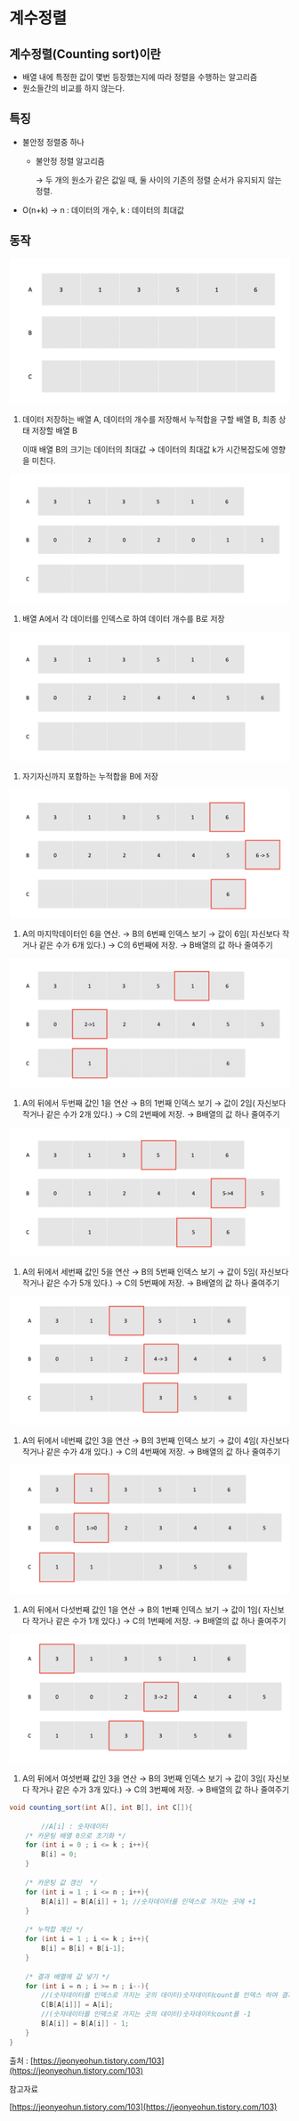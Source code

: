 # 계수정렬

## 계수정렬(Counting sort)이란

- 배열 내에 특정한 값이 몇번 등장했는지에 따라 정렬을 수행하는 알고리즘
- 원소들간의 비교를 하지 않는다.

## 특징

- 불안정 정렬중 하나
    - 불안정 정렬 알고리즘
        
        → 두 개의 원소가 같은 값일 때, 둘 사이의 기존의 정렬 순서가 유지되지 않는 정렬.
        
- O(n+k) → n : 데이터의 개수, k : 데이터의 최대값

## 동작

![Untitled](images/계수1.png)

1. 데이터 저장하는 배열 A, 데이터의 개수를 저장해서 누적합을 구할 배열 B, 최종 상태 저장할 배열 B
    
    이때 배열 B의 크기는 데이터의 최대값 → 데이터의 최대값 k가 시간복잡도에 영향을 미친다.
    

![Untitled](images/계수2.png)

1. 배열 A에서 각 데이터를 인덱스로 하여 데이터 개수를 B로 저장

![Untitled](images/계수3.png)

1. 자기자신까지 포함하는 누적합을 B에 저장

![Untitled](images/계수4.png)

1. A의 마지막데이터인 6을 연산. → B의 6번째 인덱스 보기 → 값이 6임( 자신보다 작거나 같은 수가 6개 있다.) → C의 6번째에 저장. → B배열의 값 하나 줄여주기

![Untitled](images/계수5.png)

1. A의 뒤에서 두번째 값인 1을 연산 → B의 1번째 인덱스 보기 → 값이 2임( 자신보다 작거나 같은 수가 2개 있다.) → C의 2번째에 저장. → B배열의 값 하나 줄여주기

![Untitled](images/계수6.png)

1. A의 뒤에서 세번째 값인 5을 연산 → B의 5번째 인덱스 보기 → 값이 5임( 자신보다 작거나 같은 수가 5개 있다.) → C의 5번째에 저장. → B배열의 값 하나 줄여주기

![Untitled](images/계수7.png)

1. A의 뒤에서 네번째 값인 3을 연산 → B의 3번째 인덱스 보기 → 값이 4임( 자신보다 작거나 같은 수가 4개 있다.) → C의 4번째에 저장. → B배열의 값 하나 줄여주기

![Untitled](images/계수8.png)

1. A의 뒤에서 다섯번째 값인 1을 연산 → B의 1번째 인덱스 보기 → 값이 1임( 자신보다 작거나 같은 수가 1개 있다.) → C의 1번째에 저장. → B배열의 값 하나 줄여주기

![Untitled](images/계수9.png)

1. A의 뒤에서 여섯번째 값인 3을 연산 → B의 3번째 인덱스 보기 → 값이 3임( 자신보다 작거나 같은 수가 3개 있다.) → C의 3번째에 저장. → B배열의 값 하나 줄여주기

```java
void counting_sort(int A[], int B[], int C[]){
 
		//A[i] : 숫자데이터
    /* 카운팅 배열 0으로 초기화 */
    for (int i = 0 ; i <= k ; i++){
        B[i] = 0;
    }
 
    /* 카운팅 값 갱신  */
    for (int i = 1 ; i <= n ; i++){
        B[A[i]] = B[A[i]] + 1; //숫자데이터를 인덱스로 가지는 곳에 +1
    }
 
    /* 누적합 계산 */
    for (int i = 1 ; i <= k ; i++){
        B[i] = B[i] + B[i-1]; 
    }
 
    /* 결과 배열에 값 넣기 */
    for (int i = n ; i >= n ; i--){
		//(숫자데이터를 인덱스로 가지는 곳의 데이터)숫자데이터count를 인덱스 하여 결과배열에 저장
        C[B[A[i]]] = A[i];
		//(숫자데이터를 인덱스로 가지는 곳의 데이터)숫자데이터count를 -1
        B[A[i]] = B[A[i]] - 1;
    }
}
```

출처 : [https://jeonyeohun.tistory.com/103](https://jeonyeohun.tistory.com/103)

참고자료

[https://jeonyeohun.tistory.com/103](https://jeonyeohun.tistory.com/103)